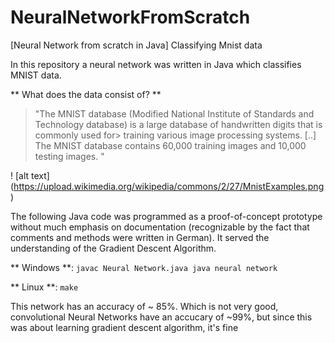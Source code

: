 # NeuralNetworkFromScratch
[Neural Network from scratch in Java] Classifying Mnist data

In this repository a neural network was written in Java which classifies MNIST data.

** What does the data consist of? **

> "The MNIST database (Modified National Institute of Standards and Technology database) is a large database of handwritten digits that is commonly used for> training various image processing systems. [..]
> The MNIST database contains 60,000 training images and 10,000 testing images. "

! [alt text] (https://upload.wikimedia.org/wikipedia/commons/2/27/MnistExamples.png)

The following Java code was programmed as a proof-of-concept prototype without much emphasis on documentation (recognizable by the fact that comments and methods were written in German). It served the understanding of the Gradient Descent Algorithm.

** Windows **:
``
javac Neural Network.java
java neural network
``

** Linux **:
``
make
``

This network has an accuracy of ~ 85%. Which is not very good, convolutional Neural Networks have an accucary of ~99%, but since this was about learning gradient descent algorithm, it's fine

